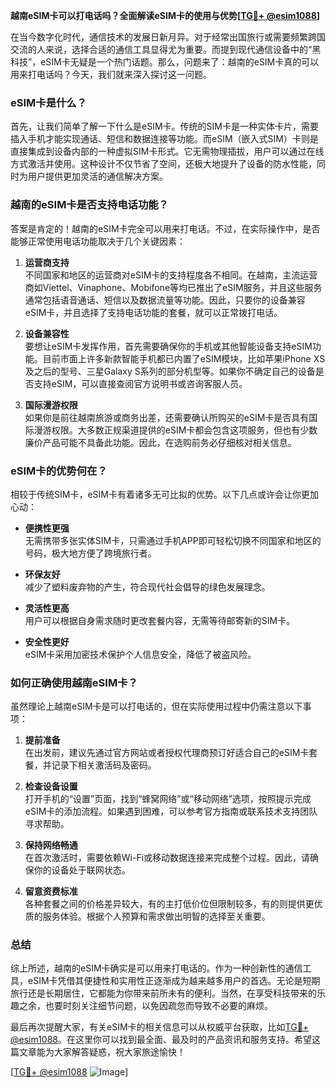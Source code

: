 **越南eSIM卡可以打电话吗？全面解读eSIM卡的使用与优势[[TG💪+ @esim1088](https://t.me/s/esim1088)]**

在当今数字化时代，通信技术的发展日新月异。对于经常出国旅行或需要频繁跨国交流的人来说，选择合适的通信工具显得尤为重要。而提到现代通信设备中的“黑科技”，eSIM卡无疑是一个热门话题。那么，问题来了：越南的eSIM卡真的可以用来打电话吗？今天，我们就来深入探讨这一问题。

### eSIM卡是什么？

首先，让我们简单了解一下什么是eSIM卡。传统的SIM卡是一种实体卡片，需要插入手机才能实现通话、短信和数据连接等功能。而eSIM（嵌入式SIM）卡则是直接集成到设备内部的一种虚拟SIM卡形式。它无需物理插拔，用户可以通过在线方式激活并使用。这种设计不仅节省了空间，还极大地提升了设备的防水性能，同时为用户提供更加灵活的通信解决方案。

### 越南的eSIM卡是否支持电话功能？

答案是肯定的！越南的eSIM卡完全可以用来打电话。不过，在实际操作中，是否能够正常使用电话功能取决于几个关键因素：

1. **运营商支持**  
   不同国家和地区的运营商对eSIM卡的支持程度各不相同。在越南，主流运营商如Viettel、Vinaphone、Mobifone等均已推出了eSIM服务，并且这些服务通常包括语音通话、短信以及数据流量等功能。因此，只要你的设备兼容eSIM卡，并且选择了支持电话功能的套餐，就可以正常拨打电话。

2. **设备兼容性**  
   要想让eSIM卡发挥作用，首先需要确保你的手机或其他智能设备支持eSIM功能。目前市面上许多新款智能手机都已内置了eSIM模块，比如苹果iPhone XS及之后的型号、三星Galaxy S系列的部分机型等。如果你不确定自己的设备是否支持eSIM，可以直接查阅官方说明书或咨询客服人员。

3. **国际漫游权限**  
   如果你是前往越南旅游或商务出差，还需要确认所购买的eSIM卡是否具有国际漫游权限。大多数正规渠道提供的eSIM卡都会包含这项服务，但也有少数廉价产品可能不具备此功能。因此，在选购前务必仔细核对相关信息。

### eSIM卡的优势何在？

相较于传统SIM卡，eSIM卡有着诸多无可比拟的优势。以下几点或许会让你更加心动：

- **便携性更强**  
  无需携带多张实体SIM卡，只需通过手机APP即可轻松切换不同国家和地区的号码，极大地方便了跨境旅行者。
  
- **环保友好**  
  减少了塑料废弃物的产生，符合现代社会倡导的绿色发展理念。
  
- **灵活性更高**  
  用户可以根据自身需求随时更改套餐内容，无需等待邮寄新的SIM卡。

- **安全性更好**  
  eSIM卡采用加密技术保护个人信息安全，降低了被盗风险。

### 如何正确使用越南eSIM卡？

虽然理论上越南eSIM卡是可以打电话的，但在实际使用过程中仍需注意以下事项：

1. **提前准备**  
   在出发前，建议先通过官方网站或者授权代理商预订好适合自己的eSIM卡套餐，并记录下相关激活码及密码。

2. **检查设备设置**  
   打开手机的“设置”页面，找到“蜂窝网络”或“移动网络”选项，按照提示完成eSIM卡的添加流程。如果遇到困难，可以参考官方指南或联系技术支持团队寻求帮助。

3. **保持网络畅通**  
   在首次激活时，需要依赖Wi-Fi或移动数据连接来完成整个过程。因此，请确保你的设备处于联网状态。

4. **留意资费标准**  
   各种套餐之间的价格差异较大，有的主打低价位但限制较多，有的则提供更优质的服务体验。根据个人预算和需求做出明智的选择至关重要。

### 总结

综上所述，越南的eSIM卡确实是可以用来打电话的。作为一种创新性的通信工具，eSIM卡凭借其便捷性和实用性正逐渐成为越来越多用户的首选。无论是短期旅行还是长期居住，它都能为你带来前所未有的便利。当然，在享受科技带来的乐趣之余，也要时刻关注细节问题，以免因疏忽而导致不必要的麻烦。

最后再次提醒大家，有关eSIM卡的相关信息可以从权威平台获取，比如[TG💪+ @esim1088](https://t.me/s/esim1088)。在这里你可以找到最全面、最及时的产品资讯和服务支持。希望这篇文章能为大家解答疑惑，祝大家旅途愉快！

[[TG💪+ @esim1088](https://t.me/s/esim1088) ![Image](https://i.postimg.cc/4NQfJmqS/Snipaste-2025-05-13-00-14-12.png)]